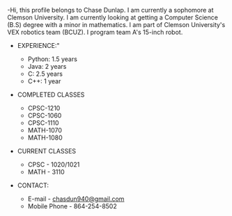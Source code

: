 -Hi, this profile belongs to Chase Dunlap. I am currently a sophomore at Clemson University. I am currently looking at getting a Computer Science (B.S) degree with a minor
in mathematics. I am part of Clemson University's VEX robotics team (BCUZ). I program team A's 15-inch robot.

- EXPERIENCE:"
  - Python: 1.5 years
  - Java: 2 years
  - C: 2.5 years
  - C++: 1 year
  
- COMPLETED CLASSES
  - CPSC-1210
  - CPSC-1060
  - CPSC-1110
  - MATH-1070
  - MATH-1080
        
  
- CURRENT CLASSES
  - CPSC - 1020/1021
  - MATH - 3110
  
- CONTACT:
  - E-mail - chasdun940@gmail.com
  - Mobile Phone - 864-254-8502

